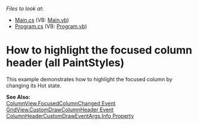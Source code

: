 <!-- default file list -->
*Files to look at*:

* [Main.cs](./CS/Main.cs) (VB: [Main.vb](./VB/Main.vb))
* [Program.cs](./CS/Program.cs) (VB: [Program.vb](./VB/Program.vb))
<!-- default file list end -->
# How to highlight the focused column header (all PaintStyles)


<p>This example demonstrates how to highlight the focused column by changing its Hot state.<br />
</p><p><strong>See Also:</strong><br />
<a href="http://documentation.devexpress.com/#WindowsForms/DevExpressXtraGridViewsBaseColumnView_FocusedColumnChangedtopic">ColumnView.FocusedColumnChanged Event</a><br />
<a href="http://documentation.devexpress.com/#WindowsForms/DevExpressXtraGridViewsGridGridView_CustomDrawColumnHeadertopic">GridView.CustomDrawColumnHeader Event</a><br />
<a href="http://documentation.devexpress.com/#WindowsForms/DevExpressXtraGridViewsGridColumnHeaderCustomDrawEventArgs_Infotopic">ColumnHeaderCustomDrawEventArgs.Info Property</a></p>

<br/>


